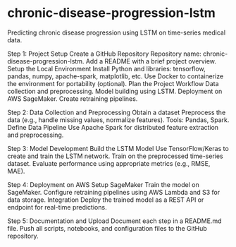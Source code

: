 # chronic-disease-progression-lstm
Predicting chronic disease progression using LSTM on time-series medical data.

Step 1: Project Setup
Create a GitHub Repository
Repository name: chronic-disease-progression-lstm.
Add a README with a brief project overview.
Setup the Local Environment
Install Python and libraries: tensorflow, pandas, numpy, apache-spark, matplotlib, etc.
Use Docker to containerize the environment for portability (optional).
Plan the Project Workflow
Data collection and preprocessing.
Model building using LSTM.
Deployment on AWS SageMaker.
Create retraining pipelines.

Step 2: Data Collection and Preprocessing
Obtain a dataset
Preprocess the data (e.g., handle missing values, normalize features).
Tools: Pandas, Spark.
Define Data Pipeline
Use Apache Spark for distributed feature extraction and preprocessing.

Step 3: Model Development
Build the LSTM Model
Use TensorFlow/Keras to create and train the LSTM network.
Train on the preprocessed time-series dataset.
Evaluate performance using appropriate metrics (e.g., RMSE, MAE).

Step 4: Deployment on AWS
Setup SageMaker
Train the model on SageMaker.
Configure retraining pipelines using AWS Lambda and S3 for data storage.
Integration
Deploy the trained model as a REST API or endpoint for real-time predictions.

Step 5: Documentation and Upload
Document each step in a README.md file.
Push all scripts, notebooks, and configuration files to the GitHub repository.
